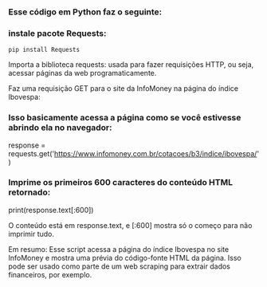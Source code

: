 ### Esse código em Python faz o seguinte:

### instale pacote Requests:
`pip install Requests`

Importa a biblioteca requests: usada para fazer requisições HTTP, ou seja, acessar páginas da web programaticamente.

Faz uma requisição GET para o site da InfoMoney na página do índice Ibovespa:

### Isso basicamente acessa a página como se você estivesse abrindo ela no navegador:
response = requests.get('https://www.infomoney.com.br/cotacoes/b3/indice/ibovespa/') 

### Imprime os primeiros 600 caracteres do conteúdo HTML retornado:
print(response.text[:600])

O conteúdo está em response.text, e [:600] mostra só o começo para não imprimir tudo.

Em resumo:
Esse script acessa a página do índice Ibovespa no site InfoMoney e mostra uma prévia do código-fonte HTML da página. 
Isso pode ser usado como parte de um web scraping para extrair dados financeiros, por exemplo.
